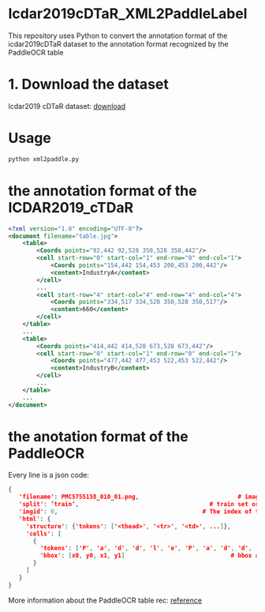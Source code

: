 # Icdar2019cDTaR_XML2PaddleLabel
This repository uses Python to convert the annotation format of the icdar2019cDTaR dataset to the annotation format recognized by the PaddleOCR table

# 1. Download the dataset
Icdar2019 cDTaR dataset: [download](https://github.com/cndplab-founder/ICDAR2019_cTDaR)

# Usage

```bash
python xml2paddle.py
```

# the annotation format of the ICDAR2019_cTDaR

```xml
<?xml version="1.0" encoding="UTF-8"?>
<document filename="table.jpg">
    <table>
        <Coords points="92,442 92,528 350,528 350,442"/>
        <cell start-row="0" start-col="1" end-row="0" end-col="1">
            <Coords points="154,442 154,453 200,453 200,442"/>
            <content>IndustryA</content>
        </cell>
        ...
        <cell start-row="4" start-col="4" end-row="4" end-col="4">
            <Coords points="334,517 334,528 350,528 350,517"/>
            <content>660</content>
        </cell>
    </table>
    ...
    <table>
        <Coords points="414,442 414,528 673,528 673,442"/>
        <cell start-row="0" start-col="1" end-row="0" end-col="1">
            <Coords points="477,442 477,453 522,453 522,442"/>
            <content>IndustryB</content>
        </cell>
        ...
    </table>
    ...
</document>

```

# the anotation format of the PaddleOCR

Every line is a json code:
```json
{
   'filename': PMC5755158_010_01.png,                            # image name
   'split': ’train‘,                                     # train set or test set or val set
   'imgid': 0,                                         # The index of the image 
   'html': {
     'structure': {'tokens': ['<thead>', '<tr>', '<td>', ...]},             # Html structure of tabel
     'cells': [
       {
         'tokens': ['P', 'a', 'd', 'd', 'l', 'e', 'P', 'a', 'd', 'd', 'l', 'e'],     # single text of the sell in the table
         'bbox': [x0, y0, x1, y1]                              # bbox about text, support xywh,xyxy, xyxyxyxy
       }
     ]
   }
}
```
More information about the PaddleOCR table rec: [reference](https://github.com/PaddlePaddle/PaddleOCR/blob/main/doc/doc_ch/table_recognition.md)